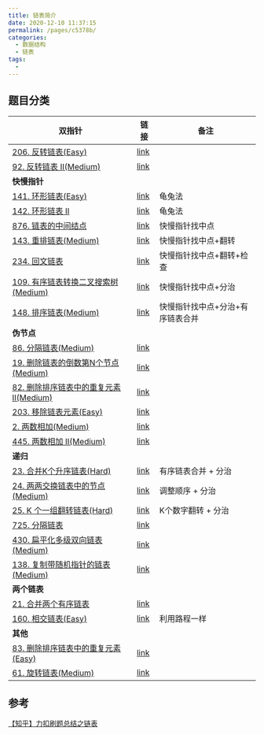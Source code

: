 ```yaml
---
title: 链表简介
date: 2020-12-10 11:37:15
permalink: /pages/c5378b/
categories: 
  - 数据结构
  - 链表
tags: 
  - 
---
```


## 题目分类

| 双指针                                                    | 链接                                                         | 备注                             |
| --------------------------------------------------------- | ------------------------------------------------------------ | -------------------------------- |
| [206. 反转链表(Easy)](/pages/c195df/)                     | [link](https://leetcode-cn.com/problems/reverse-linked-list) |                                  |
| [92. 反转链表 II(Medium)](/pages/3f0970/)                 | [link](https://leetcode-cn.com/problems/reverse-linked-list-ii) |                                  |
| **快慢指针**                                              |                                                              |                                  |
| [141. 环形链表(Easy)](/pages/3ca1bc/)                     | [link](https://leetcode-cn.com/problems/linked-list-cycle)   | 龟兔法                           |
| [142. 环形链表 II](/pages/4d5b0f/)                        | [link](https://leetcode-cn.com/problems/linked-list-cycle-ii) | 龟兔法                           |
| [876. 链表的中间结点](/pages/a4b8fb/)                     | [link](https://leetcode-cn.com/problems/middle-of-the-linked-list) | 快慢指针找中点                   |
| [143. 重排链表(Medium)](/pages/470cb6/)                   | [link](https://leetcode-cn.com/problems/reorder-list)        | 快慢指针找中点+翻转              |
| [234. 回文链表](/pages/43c481/)                           | [link](https://leetcode-cn.com/problems/palindrome-linked-list) | 快慢指针找中点+翻转+检查         |
| [109. 有序链表转换二叉搜索树(Medium)](/pages/d77bca/)     | [link](https://leetcode-cn.com/problems/convert-sorted-list-to-binary-search-tree) | 快慢指针找中点+分治              |
| [148. 排序链表(Medium)](/pages/531c53/)                   | [link](https://leetcode-cn.com/problems/sort-list)           | 快慢指针找中点+分治+有序链表合并 |
| **伪节点**                                                |                                                              |                                  |
| [86. 分隔链表(Medium)](/pages/d31bcf/)                    | [link](https://leetcode-cn.com/problems/partition-list)      |                                  |
| [19. 删除链表的倒数第N个节点(Medium)](/pages/2fe9f0/)     | [link](https://leetcode-cn.com/problems/remove-nth-node-from-end-of-list) |                                  |
| [82. 删除排序链表中的重复元素 II(Medium)](/pages/4610ef/) | [link](https://leetcode-cn.com/problems/remove-duplicates-from-sorted-list-ii) |                                  |
| [203. 移除链表元素(Easy)](/pages/5a292e/)                 | [link](https://leetcode-cn.com/problems/remove-linked-list-elements) |                                  |
| [2. 两数相加(Medium)](/pages/ca8759/)                     | [link](https://leetcode-cn.com/problems/add-two-numbers)     |                                  |
| [445. 两数相加 II(Medium)](/pages/064cc3/)                | [link](https://leetcode-cn.com/problems/add-two-numbers-ii)  |                                  |
| **递归**                                                  |                                                              |                                  |
| [23. 合并K个升序链表(Hard)](/pages/0aea6f/)               | [link](https://leetcode-cn.com/problems/merge-k-sorted-lists) | 有序链表合并 + 分治              |
| [24. 两两交换链表中的节点(Medium)](/pages/75cf6a/)        | [link](https://leetcode-cn.com/problems/swap-nodes-in-pairs) | 调整顺序 + 分治                  |
| [25. K 个一组翻转链表(Hard)](/pages/322e40/)              | [link](https://leetcode-cn.com/problems/reverse-nodes-in-k-group) | K个数字翻转 + 分治               |
| [725. 分隔链表](/pages/a38aa8/)                           | [link](https://leetcode-cn.com/problems/split-linked-list-in-parts) |                                  |
| [430. 扁平化多级双向链表(Medium)](/pages/b5fb8d/)         | [link](https://leetcode-cn.com/problems/flatten-a-multilevel-doubly-linked-list) |                                  |
| [138. 复制带随机指针的链表(Medium)](/pages/7a0c45/)       | [link](https://leetcode-cn.com/problems/copy-list-with-random-pointer) |                                  |
| **两个链表**                                              |                                                              |                                  |
| [21. 合并两个有序链表](/pages/93d4c2/)                    | [link](https://leetcode-cn.com/problems/merge-two-sorted-lists) |                                  |
| [160. 相交链表(Easy)](/pages/e7a47c/)                     | [link](https://leetcode-cn.com/problems/intersection-of-two-linked-lists) | 利用路程一样                     |
| **其他**                                                  |                                                              |                                  |
| [83. 删除排序链表中的重复元素(Easy)](/pages/7a046e/)      | [link](https://leetcode-cn.com/problems/remove-duplicates-from-sorted-list) |                                  |
| [61. 旋转链表(Medium)](/pages/fdd0ef/)                    | [link](https://leetcode-cn.com/problems/rotate-list)         |                                  |



## 参考

[【知乎】力扣刷题总结之链表](https://leetcode-cn.com/circle/article/YGr54o/)

